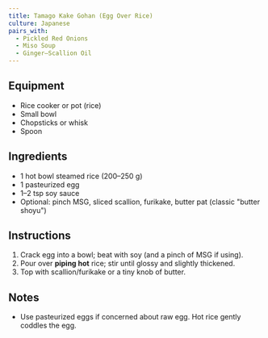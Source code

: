 ```yaml
---
title: Tamago Kake Gohan (Egg Over Rice)
culture: Japanese
pairs_with:
  - Pickled Red Onions
  - Miso Soup
  - Ginger–Scallion Oil
---
```


## Equipment
- Rice cooker or pot (rice)
- Small bowl
- Chopsticks or whisk
- Spoon

## Ingredients
- 1 hot bowl steamed rice (200–250 g)
- 1 pasteurized egg
- 1–2 tsp soy sauce
- Optional: pinch MSG, sliced scallion, furikake, butter pat (classic "butter shoyu")

## Instructions
1. Crack egg into a bowl; beat with soy (and a pinch of MSG if using).
2. Pour over **piping hot** rice; stir until glossy and slightly thickened.
3. Top with scallion/furikake or a tiny knob of butter.

## Notes
- Use pasteurized eggs if concerned about raw egg. Hot rice gently coddles the egg.
